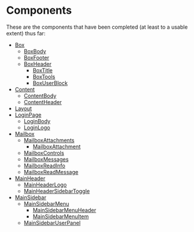 Components
==========

These are the components that have been completed (at least to a usable extent) thus far:

 - [Box](box.md)
   - [BoxBody](box.md#boxbody)
   - [BoxFooter](box.md#boxfooter)
   - [BoxHeader](box.md#boxheader)
     - [BoxTitle](box.md#boxtitle)
     - [BoxTools](box.md#boxtools)
     - [BoxUserBlock](box.md#boxuserblock)
 - [Content](content.md)
   - [ContentBody](content.md#contentbody)
   - [ContentHeader](content.md#contentheader)
 - [Layout](layout.md)
 - [LoginPage](login.md)
   - [LoginBody](login.md#loginbody)
   - [LoginLogo](login.md#loginlogo)
 - [Mailbox](mailbox.md)
   - [MailboxAttachments](mailbox.md#mailboxattachments)
     - [MailboxAttachment](mailbox.md#mailboxattachment)
   - [MailboxControls](mailbox.md#mailboxcontrols)
   - [MailboxMessages](mailbox.md#mailboxmessages)
   - [MailboxReadInfo](mailbox.md#mailboxreadinfo)
   - [MailboxReadMessage](mailbox.md#mailboxreadmessage)
 - [MainHeader](main-header.md)
   - [MainHeaderLogo](main-header.md#mainheaderlogo)
   - [MainHeaderSidebarToggle](main-header.md#mainheadersidebartoggle)
 - [MainSidebar](main-sidebar.md)
   - [MainSidebarMenu](main-sidebar.md#sidebarmenu)
     - [MainSidebarMenuHeader](main-sidebar.md#sidebarmenuheader)
     - [MainSidebarMenuItem](main-sidebar.md#sidebarmenuitem)
   - [MainSidebarUserPanel](main-sidebar.md#sidebaruserpanel)
